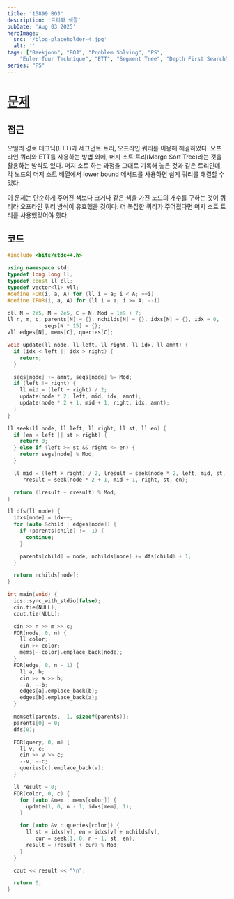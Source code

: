 ```yaml
---
title: '15899 BOJ'
description: '트리와 색깔'
pubDate: 'Aug 03 2025'
heroImage:
  src: '/blog-placeholder-4.jpg'
  alt: ''
tags: ["Baekjoon", "BOJ", "Problem Solving", "PS", 
	"Euler Tour Technique", "ETT", "Segment Tree", "Depth First Search", "DFS", "Offline Query"]
series: "PS"
---
```


# [문제](https://www.acmicpc.net/problem/15899)

## 접근

오일러 경로 테크닉(ETT)과 세그먼트 트리, 오프라인 쿼리를 이용해 해결하였다.
오프라인 쿼리와 ETT를 사용하는 방법 외에, 머지 소트 트리(Merge Sort Tree)라는 것을 활용하는 방식도 있다.
머지 소트 하는 과정을 그대로 기록해 놓은 것과 같은 트리인데,
각 노드의 머지 소트 배열에서 lower bound 메서드를 사용하면 쉽게 쿼리를 해결할 수 있다.

이 문제는 단순하게 주어진 색보다 크거나 같은 색을 가진 노드의 개수를 구하는 것이 쿼리라 오프라인 쿼리 방식이 유효했을 것이다.
더 복잡한 쿼리가 주어졌다면 머지 소트 트리를 사용했었어야 했다.

## 코드

```c++
#include <bits/stdc++.h>

using namespace std;
typedef long long ll;
typedef const ll cll;
typedef vector<ll> vll;
#define FOR(i, a, A) for (ll i = a; i < A; ++i)
#define IFOR(i, a, A) for (ll i = a; i >= A; --i)

cll N = 2e5, M = 2e5, C = N, Mod = 1e9 + 7;
ll n, m, c, parents[N] = {}, nchilds[N] = {}, idxs[N] = {}, idx = 0,
            segs[N * 15] = {};
vll edges[N], mems[C], queries[C];

void update(ll node, ll left, ll right, ll idx, ll amnt) {
  if (idx < left || idx > right) {
    return;
  }

  segs[node] += amnt, segs[node] %= Mod;
  if (left != right) {
    ll mid = (left + right) / 2;
    update(node * 2, left, mid, idx, amnt);
    update(node * 2 + 1, mid + 1, right, idx, amnt);
  }
}

ll seek(ll node, ll left, ll right, ll st, ll en) {
  if (en < left || st > right) {
    return 0;
  } else if (left >= st && right <= en) {
    return segs[node] % Mod;
  }

  ll mid = (left + right) / 2, lresult = seek(node * 2, left, mid, st, en),
     rresult = seek(node * 2 + 1, mid + 1, right, st, en);

  return (lresult + rresult) % Mod;
}

ll dfs(ll node) {
  idxs[node] = idx++;
  for (auto &child : edges[node]) {
    if (parents[child] != -1) {
      continue;
    }

    parents[child] = node, nchilds[node] += dfs(child) + 1;
  }

  return nchilds[node];
}

int main(void) {
  ios::sync_with_stdio(false);
  cin.tie(NULL);
  cout.tie(NULL);

  cin >> n >> m >> c;
  FOR(node, 0, n) {
    ll color;
    cin >> color;
    mems[--color].emplace_back(node);
  }
  FOR(edge, 0, n - 1) {
    ll a, b;
    cin >> a >> b;
    --a, --b;
    edges[a].emplace_back(b);
    edges[b].emplace_back(a);
  }

  memset(parents, -1, sizeof(parents));
  parents[0] = 0;
  dfs(0);

  FOR(query, 0, m) {
    ll v, c;
    cin >> v >> c;
    --v, --c;
    queries[c].emplace_back(v);
  }

  ll result = 0;
  FOR(color, 0, c) {
    for (auto &mem : mems[color]) {
      update(1, 0, n - 1, idxs[mem], 1);
    }

    for (auto &v : queries[color]) {
      ll st = idxs[v], en = idxs[v] + nchilds[v],
         cur = seek(1, 0, n - 1, st, en);
      result = (result + cur) % Mod;
    }
  }

  cout << result << "\n";

  return 0;
}
```